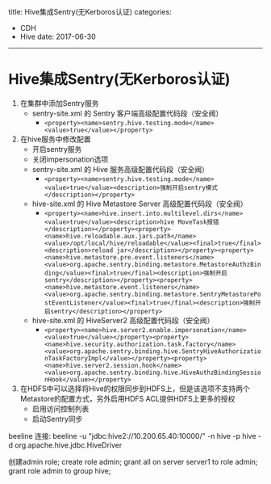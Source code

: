 title: Hive集成Sentry(无Kerboros认证)
categories: 
- CDH
- Hive
date: 2017-06-30
---
# Hive集成Sentry(无Kerboros认证)
1. 在集群中添加Sentry服务
    -  sentry-site.xml 的 Sentry 客户端高级配置代码段（安全阀）
        +  `<property><name>sentry.hive.testing.mode</name><value>true</value></property>`
2. 在hive服务中修改配置
    - 开启sentry服务
    - 关闭impersonation选项
    - sentry-site.xml 的 Hive 服务高级配置代码段（安全阀）
        + `<property><name>sentry.hive.testing.mode</name><value>true</value><description>强制开启sentry模式</description></property>`
    + hive-site.xml 的 Hive Metastore Server 高级配置代码段（安全阀）
        * `<property><name>hive.insert.into.multilevel.dirs</name><value>true</value><description>hive MoveTask报错</description></property><property><name>hive.reloadable.aux.jars.path</name><value>/opt/local/hive/reloadable</value><final>true</final><description>reload jar</description></property><property><name>hive.metastore.pre.event.listeners</name><value>org.apache.sentry.binding.metastore.MetastoreAuthzBinding</value><final>true</final><description>强制开启sentry</description></property><property><name>hive.metastore.event.listeners</name><value>org.apache.sentry.binding.metastore.SentryMetastorePostEventListener</value><final>true</final><description>强制开启sentry</description></property>`
    - hive-site.xml 的 HiveServer2 高级配置代码段（安全阀）
        + `<property><name>hive.server2.enable.impersonation</name><value>true</value></property><property><name>hive.security.authorization.task.factory</name><value>org.apache.sentry.binding.hive.SentryHiveAuthorizationTaskFactoryImpl</value></property><property><name>hive.server2.session.hook</name><value>org.apache.sentry.binding.hive.HiveAuthzBindingSessionHook</value></property>`
3. 在HDFS中可以选择将Hive的权限同步到HDFS上，但是该选项不支持两个Metastore的配置方式，另外启用HDFS ACL提供HDFS上更多的授权
    - 启用访问控制列表
    - 启动Sentry同步

beeline 连接:
beeline -u "jdbc:hive2://10.200.65.40:10000/" -n hive -p hive -d org.apache.hive.jdbc.HiveDriver

创建admin role;
create role admin;
grant all on server server1 to role admin;
grant role admin to group hive;

